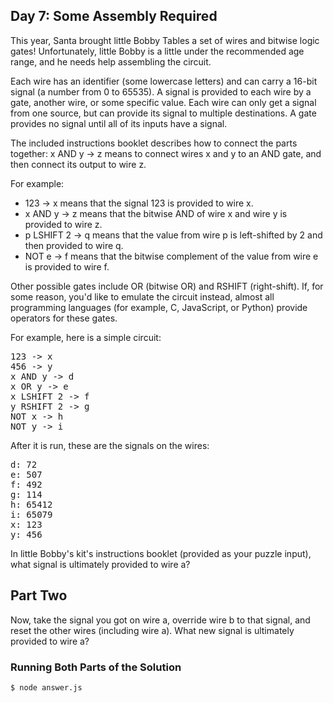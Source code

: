 ## Day 7: Some Assembly Required

This year, Santa brought little Bobby Tables a set of wires and bitwise logic gates!
Unfortunately, little Bobby is a little under the recommended age range,
and he needs help assembling the circuit.

Each wire has an identifier (some lowercase letters) and can carry a 16-bit signal
(a number from 0 to 65535). A signal is provided to each wire by a gate, another wire,
or some specific value. Each wire can only get a signal from one source, but can provide its
signal to multiple destinations. A gate provides no signal until all of its inputs have a signal.

The included instructions booklet describes how to connect the parts together:
x AND y -> z means to connect wires x and y to an AND gate, and then connect its output to wire z.

For example:

- 123 -> x means that the signal 123 is provided to wire x.
- x AND y -> z means that the bitwise AND of wire x and wire y is provided to wire z.
- p LSHIFT 2 -> q means that the value from wire p is left-shifted by 2 and then provided to wire q.
- NOT e -> f means that the bitwise complement of the value from wire e is provided to wire f.

Other possible gates include OR (bitwise OR) and RSHIFT (right-shift).
If, for some reason, you'd like to emulate the circuit instead, almost all programming languages
(for example, C, JavaScript, or Python) provide operators for these gates.

For example, here is a simple circuit:

<pre>
123 -> x
456 -> y
x AND y -> d
x OR y -> e
x LSHIFT 2 -> f
y RSHIFT 2 -> g
NOT x -> h
NOT y -> i
</pre>

After it is run, these are the signals on the wires:

<pre>
d: 72
e: 507
f: 492
g: 114
h: 65412
i: 65079
x: 123
y: 456
</pre>

In little Bobby's kit's instructions booklet (provided as your puzzle input),
what signal is ultimately provided to wire a?


## Part Two

Now, take the signal you got on wire a, override wire b to that signal, and reset the other wires (including wire a). What new signal is ultimately provided to wire a?

### Running Both Parts of the Solution

    $ node answer.js
